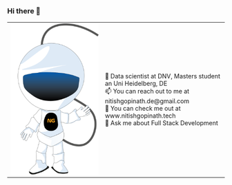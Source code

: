 ### Hi there 👋

<!--
**ngmars/ngmars** is a ✨ _special_ ✨ repository because its `README.md` (this file) appears on your GitHub profile.
-->
<table>
  <tr>
    <td><img src='./astronaut.svg'/></td>
  <td>
  🔭 Data scientist at DNV, Masters student an Uni Heidelberg, DE <br/>
  📫 You can reach out to me at nitishgopinath.de@gmail.com <br/>
  👯 You can check me out at www.nitishgopinath.tech<br/>
  💬 Ask me about Full Stack Development <br/>
</td>
  </tr>
 </table>
